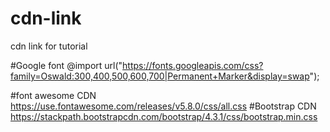 # cdn-link
cdn link for tutorial


#Google font
@import url("https://fonts.googleapis.com/css?family=Oswald:300,400,500,600,700|Permanent+Marker&display=swap");

#font awesome CDN
https://use.fontawesome.com/releases/v5.8.0/css/all.css
#Bootstrap CDN
https://stackpath.bootstrapcdn.com/bootstrap/4.3.1/css/bootstrap.min.css
